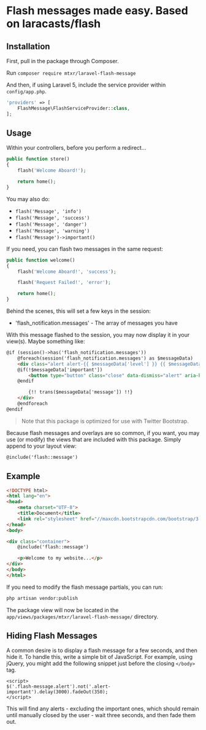 # Flash messages made easy. Based on laracasts/flash

## Installation

First, pull in the package through Composer.

Run `composer require mtxr/laravel-flash-message`

And then, if using Laravel 5, include the service provider within `config/app.php`.

```php
'providers' => [
    FlashMessage\FlashServiceProvider::class,
];
```

## Usage

Within your controllers, before you perform a redirect...

```php
public function store()
{
    flash('Welcome Aboard!');

    return home();
}
```

You may also do:

- `flash('Message', 'info')`
- `flash('Message', 'success')`
- `flash('Message', 'danger')`
- `flash('Message', 'warning')`
- `flash('Message')->important()`

If you need, you can flash two messages in the same request:

```php
public function welcome()
{
    flash('Welcome Aboard!', 'success');

    flash('Request Failed!', 'error');

    return home();
}
```

Behind the scenes, this will set a few keys in the session:

- 'flash_notification.messages' - The array of messages you have

With this message flashed to the session, you may now display it in your view(s). Maybe something like:

```html
@if (session()->has('flash_notification.messages'))
    @foreach(session('flash_notification.messages') as $messageData)
    <div class="alert alert-{{ $messageData['level'] }} {{ $messageData['important'] ? 'alert-important' : '' }}">
    @if(!$messageData['important'])
        <button type="button" class="close" data-dismiss="alert" aria-hidden="true">&times;</button>
    @endif

        {!! trans($messageData['message']) !!}
    </div>
    @endforeach
@endif
```

> Note that this package is optimized for use with Twitter Bootstrap.

Because flash messages and overlays are so common, if you want, you may use (or modify) the views that are included with this package. Simply append to your layout view:

```html
@include('flash::message')
```

## Example

```html
<!DOCTYPE html>
<html lang="en">
<head>
    <meta charset="UTF-8">
    <title>Document</title>
    <link rel="stylesheet" href="//maxcdn.bootstrapcdn.com/bootstrap/3.3.5/css/bootstrap.min.css">
</head>
<body>

<div class="container">
    @include('flash::message')

    <p>Welcome to my website...</p>
</div>
</body>
</html>
```

If you need to modify the flash message partials, you can run:

```bash
php artisan vendor:publish
```

The package view will now be located in the `app/views/packages/mtxr/laravel-flash-message/` directory.

## Hiding Flash Messages

A common desire is to display a flash message for a few seconds, and then hide it. To handle this, write a simple bit of JavaScript. For example, using jQuery, you might add the following snippet just before the closing `</body>` tag.

```
<script>
$('.flash-message.alert').not('.alert-important').delay(3000).fadeOut(350);
</script>
```

This will find any alerts - excluding the important ones, which should remain until manually closed by the user - wait three seconds, and then fade them out.
